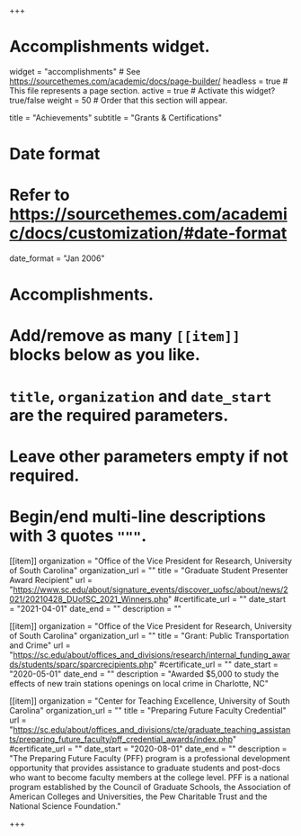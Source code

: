 +++
# Accomplishments widget.
widget = "accomplishments"  # See https://sourcethemes.com/academic/docs/page-builder/
headless = true  # This file represents a page section.
active = true  # Activate this widget? true/false
weight = 50  # Order that this section will appear.

title = "Achievements"
subtitle = "Grants & Certifications"

# Date format
#   Refer to https://sourcethemes.com/academic/docs/customization/#date-format
date_format = "Jan 2006"

# Accomplishments.
#   Add/remove as many `[[item]]` blocks below as you like.
#   `title`, `organization` and `date_start` are the required parameters.
#   Leave other parameters empty if not required.
#   Begin/end multi-line descriptions with 3 quotes `"""`.
[[item]]
  organization = "Office of the Vice President for Research, University of South Carolina"
  organization_url = ""
  title = "Graduate Student Presenter Award Recipient"
  url = "https://www.sc.edu/about/signature_events/discover_uofsc/about/news/2021/20210428_DUofSC_2021_Winners.php"
  #certificate_url = ""
  date_start = "2021-04-01"
  date_end = ""
  description = ""
  
[[item]]
  organization = "Office of the Vice President for Research, University of South Carolina"
  organization_url = ""
  title = "Grant: Public Transportation and Crime"
  url = "https://sc.edu/about/offices_and_divisions/research/internal_funding_awards/students/sparc/sparcrecipients.php"
  #certificate_url = ""
  date_start = "2020-05-01"
  date_end = ""
  description = "Awarded $5,000 to study the effects of new train stations openings on local crime in Charlotte, NC"
  
[[item]]
  organization = "Center for Teaching Excellence, University of South Carolina"
  organization_url = ""
  title = "Preparing Future Faculty Credential"
  url = "https://sc.edu/about/offices_and_divisions/cte/graduate_teaching_assistants/preparing_future_faculty/pff_credential_awards/index.php"
  #certificate_url = ""
  date_start = "2020-08-01"
  date_end = ""
  description = "The Preparing Future Faculty (PFF) program is a professional development opportunity that provides assistance to graduate students and post-docs who want to become faculty members at the college level. PFF is a national program established by the Council of Graduate Schools, the Association of American Colleges and Universities, the Pew Charitable Trust and the National Science Foundation."

  
+++
